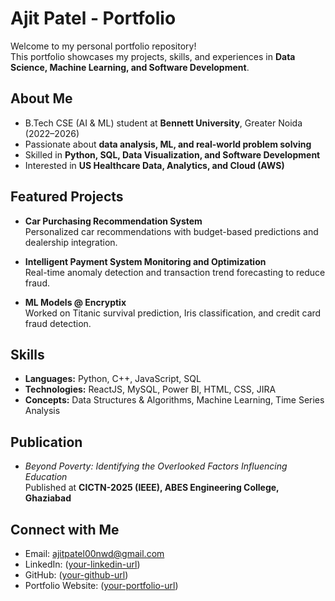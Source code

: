 # Ajit Patel - Portfolio

Welcome to my personal portfolio repository!   
This portfolio showcases my projects, skills, and experiences in **Data Science, Machine Learning, and Software Development**.

## About Me
- B.Tech CSE (AI & ML) student at **Bennett University**, Greater Noida (2022–2026)  
- Passionate about **data analysis, ML, and real-world problem solving**  
- Skilled in **Python, SQL, Data Visualization, and Software Development**  
- Interested in **US Healthcare Data, Analytics, and Cloud (AWS)**  

## Featured Projects
- **Car Purchasing Recommendation System**  
  Personalized car recommendations with budget-based predictions and dealership integration.  

- **Intelligent Payment System Monitoring and Optimization**  
  Real-time anomaly detection and transaction trend forecasting to reduce fraud.  

- **ML Models @ Encryptix**  
  Worked on Titanic survival prediction, Iris classification, and credit card fraud detection.  

##  Skills
- **Languages:** Python, C++, JavaScript, SQL  
- **Technologies:** ReactJS, MySQL, Power BI, HTML, CSS, JIRA  
- **Concepts:** Data Structures & Algorithms, Machine Learning, Time Series Analysis  

## Publication
- *Beyond Poverty: Identifying the Overlooked Factors Influencing Education*  
  Published at **CICTN-2025 (IEEE), ABES Engineering College, Ghaziabad**  

## Connect with Me
- Email: [ajitpatel00nwd@gmail.com](ajitpatel00nwd@gmail.com)  
- LinkedIn: ([your-linkedin-url](https://www.linkedin.com/in/ajit-patel-069b1a244/))  
- GitHub: ([your-github-url](https://github.com/ajitpatel01))  
- Portfolio Website: ([your-portfolio-url](https://ajitpatel-portfolio.netlify.app/)) 

